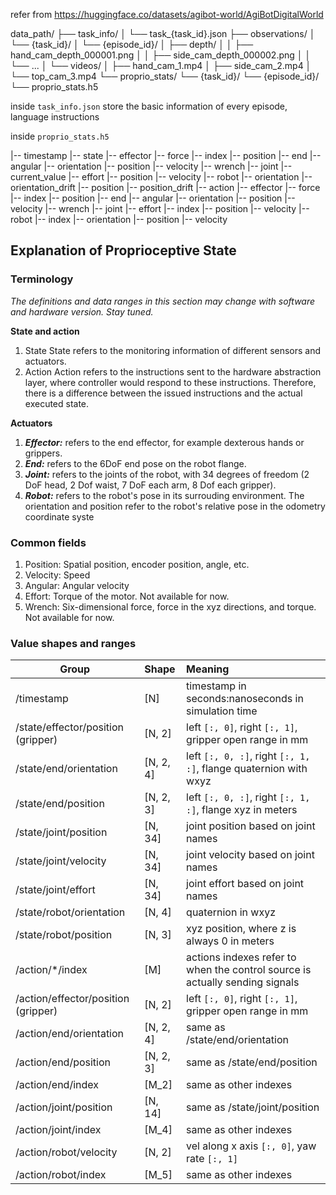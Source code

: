 refer from https://huggingface.co/datasets/agibot-world/AgiBotDigitalWorld

data_path/
├── task_info/
│   └── task_{task_id}.json
├── observations/
│   └── {task_id}/
│       └── {episode_id}/
│           ├── depth/
│           │   ├── hand_cam_depth_000001.png
│           │   ├── side_cam_depth_000002.png
│           │   └── ...
│           └── videos/
│               ├── hand_cam_1.mp4
│               ├── side_cam_2.mp4
│               └── top_cam_3.mp4
└── proprio_stats/
    └── {task_id}/
        └── {episode_id}/
            └── proprio_stats.h5


inside `task_info.json`
store the basic information of every episode, language instructions



inside `proprio_stats.h5`

|-- timestamp
|-- state
    |-- effector
        |-- force
        |-- index
        |-- position
    |-- end
        |-- angular
        |-- orientation
        |-- position
        |-- velocity
        |-- wrench
    |-- joint
        |-- current_value
        |-- effort
        |-- position
        |-- velocity
    |-- robot
        |-- orientation
        |-- orientation_drift
        |-- position
        |-- position_drift
|-- action
    |-- effector
        |-- force
        |-- index
        |-- position
    |-- end
        |-- angular
        |-- orientation
        |-- position
        |-- velocity
        |-- wrench
    |-- joint
        |-- effort
        |-- index
        |-- position
        |-- velocity
    |-- robot
        |-- index
        |-- orientation
        |-- position
        |-- velocity

## Explanation of Proprioceptive State
### Terminology
*The definitions and data ranges in this section may change with software and hardware version. Stay tuned.*

**State and action**
1. State
State refers to the monitoring information of different sensors and actuators.
2. Action
Action refers to the instructions sent to the hardware abstraction layer, where controller would respond to these instructions. Therefore, there is a difference between the issued instructions and the actual executed state.

**Actuators**
1. ***Effector:*** refers to the end effector, for example dexterous hands or grippers.
2. ***End:*** refers to the 6DoF end pose on the robot flange.
4. ***Joint:*** refers to the joints of the robot, with 34 degrees of freedom (2 DoF head, 2 Dof waist, 7 DoF each arm, 8 Dof each gripper).
5. ***Robot:*** refers to the robot's pose in its surrouding environment. The orientation and position refer to the robot's relative pose in the odometry coordinate syste

### Common fields
1. Position: Spatial position, encoder position, angle, etc.
2. Velocity: Speed
3. Angular: Angular velocity
4. Effort: Torque of the motor. Not available for now.
5. Wrench: Six-dimensional force, force in the xyz directions, and torque. Not available for now.

### Value shapes and ranges
| Group | Shape | Meaning | 
| --- | :---- | :---- |
| /timestamp | [N] | timestamp in seconds:nanoseconds in simulation time |
| /state/effector/position (gripper) | [N, 2] | left `[:, 0]`, right `[:, 1]`, gripper open range in mm |
| /state/end/orientation | [N, 2, 4] | left `[:, 0, :]`, right `[:, 1, :]`, flange quaternion with wxyz |
| /state/end/position | [N, 2, 3] | left `[:, 0, :]`, right `[:, 1, :]`, flange xyz in meters |
| /state/joint/position | [N, 34] | joint position based on joint names | 
| /state/joint/velocity | [N, 34] | joint velocity based on joint names | 
| /state/joint/effort | [N, 34] | joint effort based on joint names | 
| /state/robot/orientation | [N, 4] | quaternion in wxyz |
| /state/robot/position | [N, 3] | xyz position, where z is always 0 in meters |
| /action/*/index | [M] | actions indexes refer to when the control source is actually sending signals |
| /action/effector/position (gripper) | [N, 2] | left `[:, 0]`, right `[:, 1]`, gripper open range in mm |
| /action/end/orientation | [N, 2, 4] | same as /state/end/orientation |
| /action/end/position | [N, 2, 3] | same as /state/end/position |
| /action/end/index | [M_2] | same as other indexes |
| /action/joint/position | [N, 14] | same as /state/joint/position |
| /action/joint/index | [M_4] | same as other indexes |
| /action/robot/velocity | [N, 2] | vel along x axis `[:, 0]`, yaw rate `[:, 1]` |
| /action/robot/index | [M_5] | same as other indexes | 